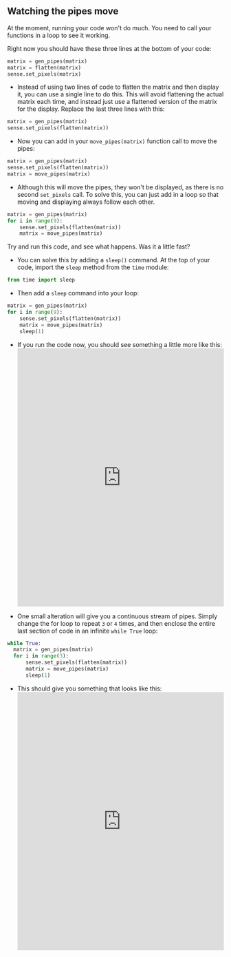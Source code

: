 ## Watching the pipes move

At the moment, running your code won't do much. You need to call your functions in a loop to see it working.

Right now you should have these three lines at the bottom of your code:

```python
matrix = gen_pipes(matrix)
matrix = flatten(matrix)
sense.set_pixels(matrix)
```

- Instead of using two lines of code to flatten the matrix and then display it, you can use a single line to do this. This will avoid flattening the actual matrix each time, and instead just use a flattened version of the matrix for the display. Replace the last three lines with this:

```python
matrix = gen_pipes(matrix)
sense.set_pixels(flatten(matrix))
```

- Now you can add in your `move_pipes(matrix)` function call to move the pipes:

```python
matrix = gen_pipes(matrix)
sense.set_pixels(flatten(matrix))
matrix = move_pipes(matrix)
```
- Although this will move the pipes, they won't be displayed, as there is no second `set_pixels` call. To solve this, you can just add in a loop so that moving and displaying always follow each other.

```python
matrix = gen_pipes(matrix)
for i in range(9):
    sense.set_pixels(flatten(matrix))
    matrix = move_pipes(matrix)
```

Try and run this code, and see what happens. Was it a little fast?

- You can solve this by adding a `sleep()` command. At the top of your code, import the `sleep` method from the `time` module:

```python
from time import sleep
```

- Then add a `sleep` command into your loop:

```python
matrix = gen_pipes(matrix)
for i in range(9):
    sense.set_pixels(flatten(matrix))
    matrix = move_pipes(matrix)
    sleep(1)
```

- If you run the code now, you should see something a little more like this: <iframe src="https://trinket.io/embed/python/e79f0007a3" width="100%" height="600" frameborder="0" marginwidth="0" marginheight="0" allowfullscreen mark="crwd-mark"></iframe>

- One small alteration will give you a continuous stream of pipes. Simply change the for loop to repeat `3` or `4` times, and then enclose the entire last section of code in an infinite `while True` loop:

```python
while True:
  matrix = gen_pipes(matrix)
  for i in range(3):
      sense.set_pixels(flatten(matrix))
      matrix = move_pipes(matrix)
      sleep(1)
```

- This should give you something that looks like this: <iframe src="https://trinket.io/embed/python/03d79d3f93" width="100%" height="600" frameborder="0" marginwidth="0" marginheight="0" allowfullscreen mark="crwd-mark"></iframe>
